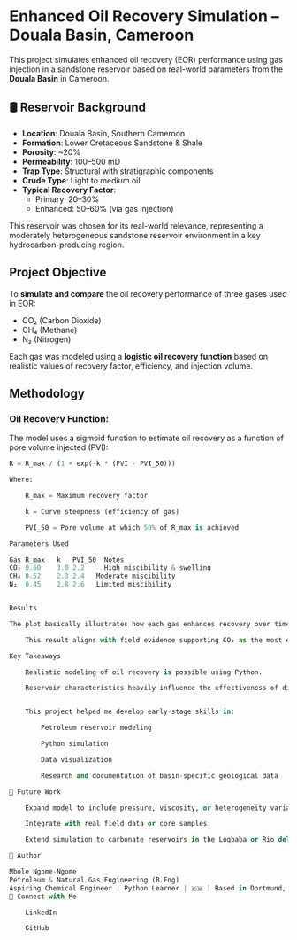 # Enhanced Oil Recovery Simulation – Douala Basin, Cameroon 

This project simulates enhanced oil recovery (EOR) performance using gas injection in a sandstone reservoir based on real-world parameters from the **Douala Basin** in Cameroon.

## 🛢️ Reservoir Background

- **Location**: Douala Basin, Southern Cameroon  
- **Formation**: Lower Cretaceous Sandstone & Shale  
- **Porosity**: ~20%  
- **Permeability**: 100–500 mD  
- **Trap Type**: Structural with stratigraphic components  
- **Crude Type**: Light to medium oil  
- **Typical Recovery Factor**:
  - Primary: 20–30%
  - Enhanced: 50–60% (via gas injection)

This reservoir was chosen for its real-world relevance, representing a moderately heterogeneous sandstone reservoir environment in a key hydrocarbon-producing region.



##  Project Objective

To **simulate and compare** the oil recovery performance of three gases used in EOR:
- CO₂ (Carbon Dioxide)
- CH₄ (Methane)
- N₂ (Nitrogen)

Each gas was modeled using a **logistic oil recovery function** based on realistic values of recovery factor, efficiency, and injection volume.



## Methodology

### Oil Recovery Function:
The model uses a sigmoid function to estimate oil recovery as a function of pore volume injected (PVI):

```python
R = R_max / (1 + exp(-k * (PVI - PVI_50)))

Where:

    R_max = Maximum recovery factor

    k = Curve steepness (efficiency of gas)

    PVI_50 = Pore volume at which 50% of R_max is achieved

Parameters Used

Gas	R_max	k	PVI_50	Notes
CO₂	0.60	3.0	2.2  	High miscibility & swelling
CH₄	0.52	2.3	2.4	  Moderate miscibility
N₂	0.45	2.8	2.6	  Limited miscibility


Results

The plot basically illustrates how each gas enhances recovery over time (PVI). CO₂ injection yields the highest recovery, while N₂ performs the least due to low miscibility with the reservoir oil.

    This result aligns with field evidence supporting CO₂ as the most effective gas for EOR in light-medium oil sandstone reservoirs.

Key Takeaways

    Realistic modeling of oil recovery is possible using Python.

    Reservoir characteristics heavily influence the effectiveness of different gases.


    This project helped me develop early-stage skills in:

        Petroleum reservoir modeling

        Python simulation

        Data visualization

        Research and documentation of basin-specific geological data

📌 Future Work

    Expand model to include pressure, viscosity, or heterogeneity variables.

    Integrate with real field data or core samples.

    Extend simulation to carbonate reservoirs in the Logbaba or Rio del Rey basins.

👤 Author

Mbole Ngome-Ngome
Petroleum & Natural Gas Engineering (B.Eng)
Aspiring Chemical Engineer | Python Learner | 🇨🇲 | Based in Dortmund, Germany
💬 Connect with Me

    LinkedIn

    GitHub
